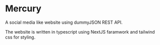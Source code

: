 # Mercury

A social media like website using dummyJSON REST API.

The website is written in typescript using NextJS faramwork and tailwind css for styling.